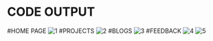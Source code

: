 # CODE OUTPUT 

#HOME PAGE
![1](https://user-images.githubusercontent.com/85230451/189359155-b7aa2b46-8050-44a2-b9da-202ba9294307.JPG)
#PROJECTS
![2](https://user-images.githubusercontent.com/85230451/189359178-c95c269b-dd72-4c05-b8a9-8bbc22bbce49.JPG)
#BLOGS
![3](https://user-images.githubusercontent.com/85230451/189359189-3045d4d4-4778-49e2-b72f-ae0b83ae3a4a.JPG)
#FEEDBACK 
![4](https://user-images.githubusercontent.com/85230451/189359204-983e121e-39cc-42dd-a0ff-582e8438891d.JPG)
![5](https://user-images.githubusercontent.com/85230451/189359217-1e150859-da1e-483f-9a21-a3572394734f.JPG)

